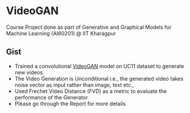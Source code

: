 # VideoGAN

Course Project done as part of Generative and Graphical Models for Machine Learning (AI60201) @ IIT Kharagpur

## Gist

* Trained a convolutional [VideoGAN](https://www.cs.columbia.edu/~vondrick/tinyvideo/paper.pdf) model on UC11 dataset to generate new videos.
* The Video Generation is Unconditional i.e., the generated video takes noise vector as input rather than image, text etc.,
* Used Frechet Video Distance (FVD) as a metric to evaluate the performance of the Generator
* Please go through the Report for more details
